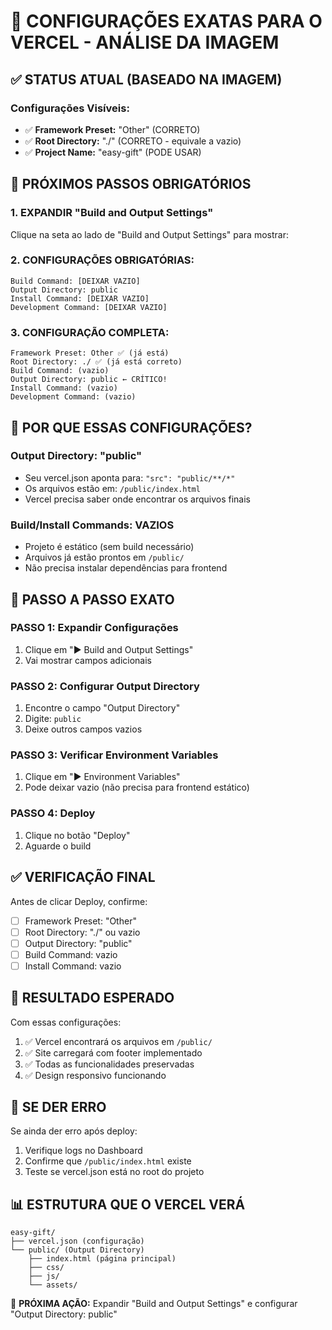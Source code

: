 # 🎯 CONFIGURAÇÕES EXATAS PARA O VERCEL - ANÁLISE DA IMAGEM

## ✅ STATUS ATUAL (BASEADO NA IMAGEM)

### **Configurações Visíveis:**
- ✅ **Framework Preset:** "Other" (CORRETO)
- ✅ **Root Directory:** "./" (CORRETO - equivale a vazio)
- ✅ **Project Name:** "easy-gift" (PODE USAR)

## 🔧 PRÓXIMOS PASSOS OBRIGATÓRIOS

### **1. EXPANDIR "Build and Output Settings"**
Clique na seta ao lado de "Build and Output Settings" para mostrar:

### **2. CONFIGURAÇÕES OBRIGATÓRIAS:**
```
Build Command: [DEIXAR VAZIO]
Output Directory: public
Install Command: [DEIXAR VAZIO]
Development Command: [DEIXAR VAZIO]
```

### **3. CONFIGURAÇÃO COMPLETA:**
```
Framework Preset: Other ✅ (já está)
Root Directory: ./ ✅ (já está correto)
Build Command: (vazio)
Output Directory: public ← CRÍTICO!
Install Command: (vazio)
Development Command: (vazio)
```

## 🎯 POR QUE ESSAS CONFIGURAÇÕES?

### **Output Directory: "public"**
- Seu vercel.json aponta para: `"src": "public/**/*"`
- Os arquivos estão em: `/public/index.html`
- Vercel precisa saber onde encontrar os arquivos finais

### **Build/Install Commands: VAZIOS**
- Projeto é estático (sem build necessário)
- Arquivos já estão prontos em `/public/`
- Não precisa instalar dependências para frontend

## 🚀 PASSO A PASSO EXATO

### **PASSO 1: Expandir Configurações**
1. Clique em "▶ Build and Output Settings"
2. Vai mostrar campos adicionais

### **PASSO 2: Configurar Output Directory**
1. Encontre o campo "Output Directory"
2. Digite: `public`
3. Deixe outros campos vazios

### **PASSO 3: Verificar Environment Variables**
1. Clique em "▶ Environment Variables" 
2. Pode deixar vazio (não precisa para frontend estático)

### **PASSO 4: Deploy**
1. Clique no botão "Deploy"
2. Aguarde o build

## ✅ VERIFICAÇÃO FINAL

Antes de clicar Deploy, confirme:
- [ ] Framework Preset: "Other"
- [ ] Root Directory: "./" ou vazio
- [ ] Output Directory: "public"
- [ ] Build Command: vazio
- [ ] Install Command: vazio

## 🎉 RESULTADO ESPERADO

Com essas configurações:
1. ✅ Vercel encontrará os arquivos em `/public/`
2. ✅ Site carregará com footer implementado
3. ✅ Todas as funcionalidades preservadas
4. ✅ Design responsivo funcionando

## 🚨 SE DER ERRO

Se ainda der erro após deploy:
1. Verifique logs no Dashboard
2. Confirme que `/public/index.html` existe
3. Teste se vercel.json está no root do projeto

## 📊 ESTRUTURA QUE O VERCEL VERÁ

```
easy-gift/
├── vercel.json (configuração)
└── public/ (Output Directory)
    ├── index.html (página principal)
    ├── css/
    ├── js/
    └── assets/
```

🎯 **PRÓXIMA AÇÃO:** Expandir "Build and Output Settings" e configurar "Output Directory: public"
